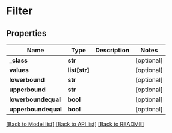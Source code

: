 # Filter

## Properties
Name | Type | Description | Notes
------------ | ------------- | ------------- | -------------
**_class** | **str** |  | [optional] 
**values** | **list[str]** |  | [optional] 
**lowerbound** | **str** |  | [optional] 
**upperbound** | **str** |  | [optional] 
**lowerboundequal** | **bool** |  | [optional] 
**upperboundequal** | **bool** |  | [optional] 

[[Back to Model list]](../README.md#documentation-for-models) [[Back to API list]](../README.md#documentation-for-api-endpoints) [[Back to README]](../README.md)


